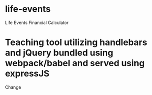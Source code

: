 # life-events
Life Events Financial Calculator

# Teaching tool utilizing handlebars and jQuery bundled using webpack/babel and served using expressJS
Change
